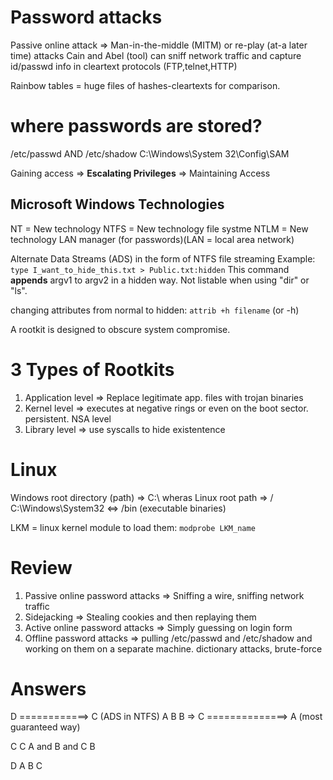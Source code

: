 # Password attacks
Passive online attack => Man-in-the-middle (MITM) or re-play (at-a later time) attacks
Cain and Abel (tool) can sniff network traffic and capture id/passwd info in cleartext protocols (FTP,telnet,HTTP)

Rainbow tables = huge files of hashes-cleartexts for comparison.

# where passwords are stored?
/etc/passwd AND /etc/shadow
C:\Windows\System 32\Config\SAM

Gaining access => **Escalating Privileges** => Maintaining Access

## Microsoft Windows Technologies
NT = New technology
NTFS = New technology file systme
NTLM = New technology LAN manager (for passwords)(LAN = local area network)

Alternate Data Streams (ADS) in the form of NTFS file streaming
Example:
`type I_want_to_hide_this.txt > Public.txt:hidden`
This command **appends** argv1 to argv2 in a hidden way. Not listable when using "dir" or "ls".

changing attributes from normal to hidden:
`attrib +h filename` (or -h)

A rootkit is designed to obscure system compromise.

# 3 Types of Rootkits
1. Application level => Replace legitimate app. files with trojan binaries
2. Kernel level => executes at negative rings or even on the boot sector. persistent. NSA level
4. Library level => use syscalls to hide existentence

# Linux

Windows root directory (path) => C:\ wheras Linux root path => /
C:\Windows\System32 <=> /bin (executable binaries)

LKM = linux kernel module
to load them: `modprobe LKM_name`
# Review
1. Passive online password attacks => Sniffing a wire, sniffing network traffic
2. Sidejacking => Stealing cookies and then replaying them
3. Active online password attacks => Simply guessing on login form
4. Offline password attacks => pulling /etc/passwd and /etc/shadow and working on them on a separate machine. dictionary attacks, brute-force

# Answers
D ============> C (ADS in NTFS)
A
B
B => C ==============> A (most guaranteed way)

C
C
A and B and C
B

D
A
B
C
